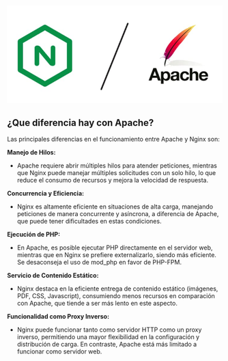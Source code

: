 ![image](/img/comparacion.jpg)


## ¿Que diferencia hay con Apache?

Las principales diferencias en el funcionamiento entre Apache y Nginx son:

**Manejo de Hilos:**
- Apache requiere abrir múltiples hilos para atender peticiones, mientras que Nginx puede manejar múltiples solicitudes con un solo hilo, lo que reduce el consumo de recursos y mejora la velocidad de respuesta.

**Concurrencia y Eficiencia:**
- Nginx es altamente eficiente en situaciones de alta carga, manejando peticiones de manera concurrente y asíncrona, a diferencia de Apache, que puede tener dificultades en estas condiciones.

**Ejecución de PHP:**
- En Apache, es posible ejecutar PHP directamente en el servidor web, mientras que en Nginx se prefiere externalizarlo, siendo más eficiente. Se desaconseja el uso de mod_php en favor de PHP-FPM.

**Servicio de Contenido Estático:**
- Nginx destaca en la eficiente entrega de contenido estático (imágenes, PDF, CSS, Javascript), consumiendo menos recursos en comparación con Apache, que tiende a ser más lento en este aspecto.

**Funcionalidad como Proxy Inverso:**
- Nginx puede funcionar tanto como servidor HTTP como un proxy inverso, permitiendo una mayor flexibilidad en la configuración y distribución de carga. En contraste, Apache está más limitado a funcionar como servidor web.

